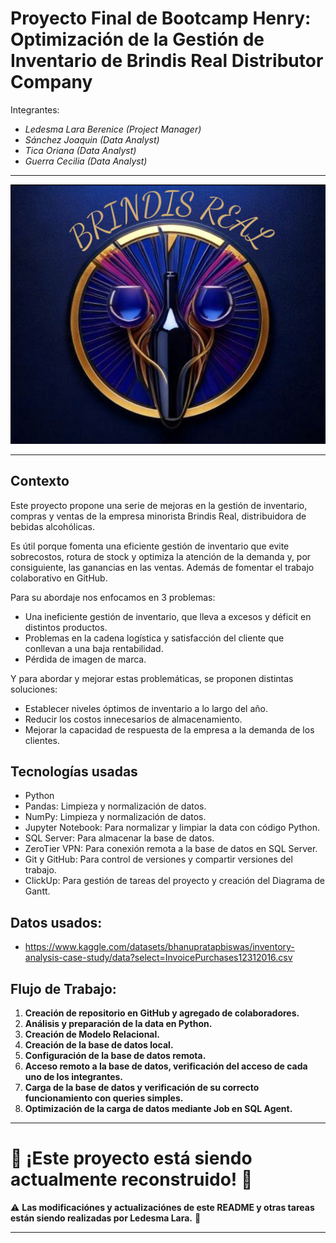# Proyecto Final de Bootcamp Henry: Optimización de la Gestión de Inventario de Brindis Real Distributor Company

Integrantes:

- *Ledesma Lara Berenice (Project Manager)*
- *Sánchez Joaquin (Data Analyst)*
- *Tica Oriana (Data Analyst)*
- *Guerra Cecilia (Data Analyst)*

---

![](IMAGENES/Brindis%20real.jpg)

---

## Contexto

Este proyecto propone una serie de mejoras en la gestión de inventario, compras y ventas de la empresa minorista Brindis Real, distribuidora de bebidas alcohólicas.

Es útil porque fomenta una eficiente gestión de inventario que evite sobrecostos, rotura de stock y optimiza la atención de la demanda y, por consiguiente, las ganancias en las ventas. Además de fomentar el trabajo colaborativo en GitHub.

Para su abordaje nos enfocamos en 3 problemas:

- Una ineficiente gestión de inventario, que lleva a excesos y déficit en distintos productos.
- Problemas en la cadena logística y satisfacción del cliente que conllevan a una baja rentabilidad.
- Pérdida de imagen de marca.

Y para abordar y mejorar estas problemáticas, se proponen distintas soluciones:

- Establecer niveles óptimos de inventario a lo largo del año.
- Reducir los costos innecesarios de almacenamiento.
- Mejorar la capacidad de respuesta de la empresa a la demanda de los clientes.

## Tecnologías usadas

- Python
- Pandas: Limpieza y normalización de datos.
- NumPy: Limpieza y normalización de datos.
- Jupyter Notebook: Para normalizar y limpiar la data con código Python.
- SQL Server: Para almacenar la base de datos.
- ZeroTier VPN: Para conexión remota a la base de datos en SQL Server.
- Git y GitHub: Para control de versiones y compartir versiones del trabajo.
- ClickUp: Para gestión de tareas del proyecto y creación del Diagrama de Gantt.

## Datos usados:

- https://www.kaggle.com/datasets/bhanupratapbiswas/inventory-analysis-case-study/data?select=InvoicePurchases12312016.csv

## Flujo de Trabajo:

1. **Creación de repositorio en GitHub y agregado de colaboradores.**
2. **Análisis y preparación de la data en Python.**
3. **Creación de Modelo Relacional.**
4. **Creación de la base de datos local.**
5. **Configuración de la base de datos remota.**
6. **Acceso remoto a la base de datos, verificación del acceso de cada uno de los integrantes.**
7. **Carga de la base de datos y verificación de su correcto funcionamiento con queries simples.**
8. **Optimización de la carga de datos mediante Job en SQL Agent.**

---

# 🚧 ¡Este proyecto está  siendo actualmente reconstruido! 🚧

⚠️ **Las modificaciónes y actualizaciónes de este README y otras tareas están siendo realizadas por Ledesma Lara.** 📝

---
